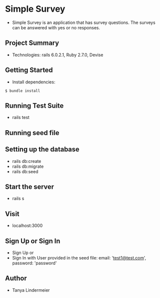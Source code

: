 # Simple Survey
* Simple Survey is an application that has survey questions. The surveys can be answered with yes or no responses.

## Project Summary
* Technologies: rails 6.0.2.1, Ruby 2.7.0, Devise

## Getting Started
* Install dependencies: 

```
$ bundle install
``` 

## Running Test Suite 
* rails test

## Running seed file

## Setting up the database
* rails db:create
* rails db:migrate
* rails db:seed

## Start the server
* rails s

## Visit
* localhost:3000

## Sign Up or Sign In
* Sign Up or 
* Sign In with User provided in the seed file: email: 'test1@test.com', password: 'password' 

## Author
* Tanya Lindermeier